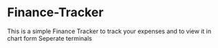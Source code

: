 ﻿# Finance-Tracker
This is a simple Finance Tracker to track your expenses and to view it in chart form
Seperate terminals 
